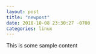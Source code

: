 ```yaml
---
layout: post
title: "newpost"
date: 2018-10-08 23:30:27 -0700
categories: linux
---
```


This is some sample content

